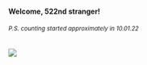 #### Welcome, 522nd stranger!

###### <sup>P.S. counting started approximately in 10.01.22</sup>

<img src="https://kraftwerk28.pp.ua/vcnt.png"></img>

